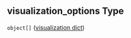 ## visualization_options Type

`object[]` ([visualization dict](escos-properties-dashboard-dictionary-patternproperties-dashboard-page-properties-graphics-dictionary-patternproperties-a-single-graphic-properties-visualization-list-visualization-dict.md))
